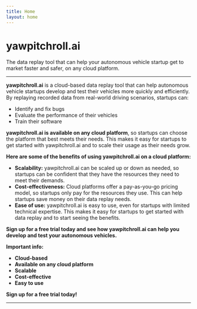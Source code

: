 ```yaml
---
title: Home
layout: home
---
```


# yawpitchroll.ai

The data replay tool that can help your autonomous vehicle startup get to market faster and safer, on any cloud platform.

----
**yawpitchroll.ai** is a cloud-based data replay tool that can help autonomous vehicle startups develop and test their vehicles more quickly and efficiently. By replaying recorded data from real-world driving scenarios, startups can:

* Identify and fix bugs
* Evaluate the performance of their vehicles
* Train their software

**yawpitchroll.ai is available on any cloud platform**, so startups can choose the platform that best meets their needs. This makes it easy for startups to get started with yawpitchroll.ai and to scale their usage as their needs grow.

**Here are some of the benefits of using yawpitchroll.ai on a cloud platform:**

* **Scalability:** yawpitchroll.ai can be scaled up or down as needed, so startups can be confident that they have the resources they need to meet their demands.
* **Cost-effectiveness:** Cloud platforms offer a pay-as-you-go pricing model, so startups only pay for the resources they use. This can help startups save money on their data replay needs.
* **Ease of use:** yawpitchroll.ai is easy to use, even for startups with limited technical expertise. This makes it easy for startups to get started with data replay and to start seeing the benefits.

**Sign up for a free trial today and see how yawpitchroll.ai can help you develop and test your autonomous vehicles.**

**Important info:**

* **Cloud-based**
* **Available on any cloud platform**
* **Scalable**
* **Cost-effective**
* **Easy to use**

**Sign up for a free trial today!**

----
